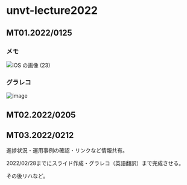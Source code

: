 # unvt-lecture2022
## MT01.2022/0125

### メモ
![iOS の画像 (23)](https://user-images.githubusercontent.com/72287333/150902240-6859f1b0-f53e-4c12-b7ad-283b786283d1.jpg)

### グラレコ
![image](https://user-images.githubusercontent.com/51436920/150978112-2a66b1fa-b478-4d07-aaf3-6ca560dcf8c2.png)

## MT02.2022/0205

## MT03.2022/0212
進捗状況・運用事例の確認・リンクなど情報共有。

2022/02/28までにスライド作成・グラレコ（英語翻訳）まで完成させる。

その後リハなど。
